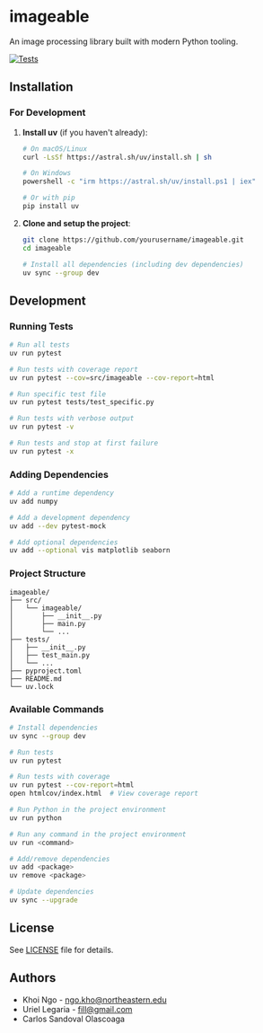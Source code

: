 # imageable

An image processing library built with modern Python tooling.

[![Tests](https://github.com/scalable-design-participation-lab/imageable/actions/workflows/ci.yml/badge.svg?branch=main)](https://github.com/USERNAME/REPO/actions/workflows/ci.yml)

## Installation

### For Development

1. **Install uv** (if you haven't already):
   ```bash
   # On macOS/Linux
   curl -LsSf https://astral.sh/uv/install.sh | sh

   # On Windows
   powershell -c "irm https://astral.sh/uv/install.ps1 | iex"

   # Or with pip
   pip install uv
   ```

2. **Clone and setup the project**:
   ```bash
   git clone https://github.com/yourusername/imageable.git
   cd imageable

   # Install all dependencies (including dev dependencies)
   uv sync --group dev
   ```

## Development

### Running Tests

```bash
# Run all tests
uv run pytest

# Run tests with coverage report
uv run pytest --cov=src/imageable --cov-report=html

# Run specific test file
uv run pytest tests/test_specific.py

# Run tests with verbose output
uv run pytest -v

# Run tests and stop at first failure
uv run pytest -x
```

### Adding Dependencies

```bash
# Add a runtime dependency
uv add numpy

# Add a development dependency
uv add --dev pytest-mock

# Add optional dependencies
uv add --optional vis matplotlib seaborn
```

### Project Structure

```
imageable/
├── src/
│   └── imageable/
│       ├── __init__.py
│       ├── main.py
│       └── ...
├── tests/
│   ├── __init__.py
│   ├── test_main.py
│   └── ...
├── pyproject.toml
├── README.md
└── uv.lock
```

### Available Commands

```bash
# Install dependencies
uv sync --group dev

# Run tests
uv run pytest

# Run tests with coverage
uv run pytest --cov-report=html
open htmlcov/index.html  # View coverage report

# Run Python in the project environment
uv run python

# Run any command in the project environment
uv run <command>

# Add/remove dependencies
uv add <package>
uv remove <package>

# Update dependencies
uv sync --upgrade
```

## License

See [LICENSE](LICENSE) file for details.

## Authors

- Khoi Ngo - ngo.kho@northeastern.edu
- Uriel Legaria - fill@gmail.com
- Carlos Sandoval Olascoaga
